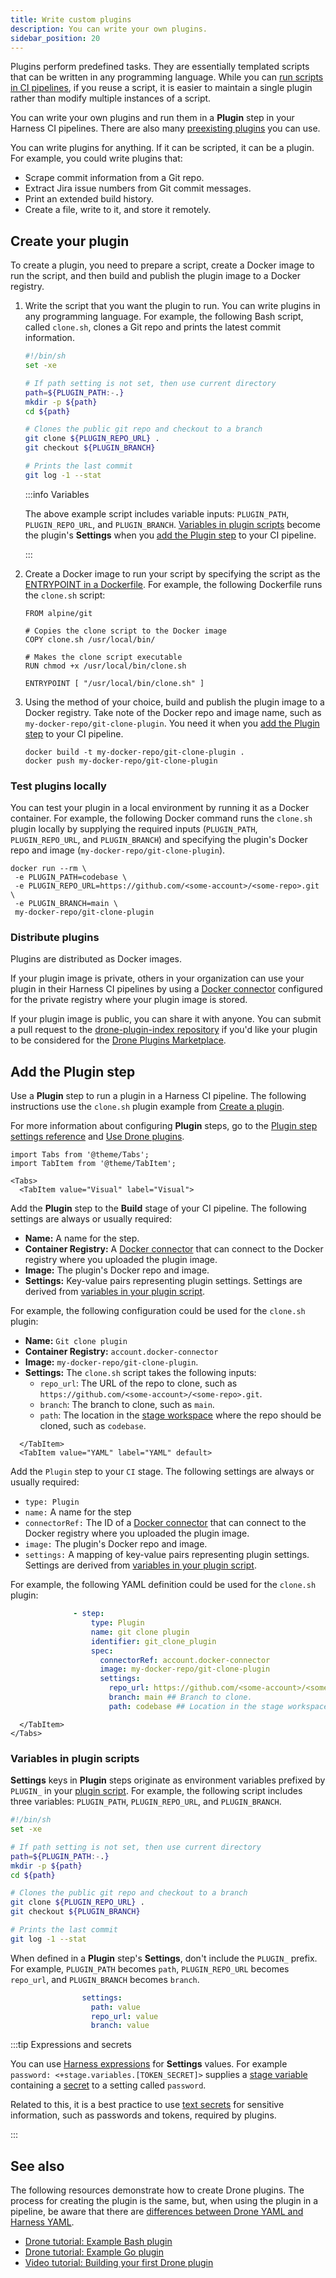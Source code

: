 ```yaml
---
title: Write custom plugins
description: You can write your own plugins.
sidebar_position: 20
---
```


Plugins perform predefined tasks. They are essentially templated scripts that can be written in any programming language. While you can [run scripts in CI pipelines](/docs/category/run-scripts), if you reuse a script, it is easier to maintain a single plugin rather than modify multiple instances of a script.

You can write your own plugins and run them in a **Plugin** step in your Harness CI pipelines. There are also many [preexisting plugins](./explore-ci-plugins.md) you can use.

You can write plugins for anything. If it can be scripted, it can be a plugin. For example, you could write plugins that:

* Scrape commit information from a Git repo.
* Extract Jira issue numbers from Git commit messages.
* Print an extended build history.
* Create a file, write to it, and store it remotely.

## Create your plugin

To create a plugin, you need to prepare a script, create a Docker image to run the script, and then build and publish the plugin image to a Docker registry.

1. Write the script that you want the plugin to run. You can write plugins in any programming language. For example, the following Bash script, called `clone.sh`, clones a Git repo and prints the latest commit information.

   ```bash
   #!/bin/sh
   set -xe

   # If path setting is not set, then use current directory
   path=${PLUGIN_PATH:-.}
   mkdir -p ${path}
   cd ${path}

   # Clones the public git repo and checkout to a branch
   git clone ${PLUGIN_REPO_URL} .
   git checkout ${PLUGIN_BRANCH}

   # Prints the last commit
   git log -1 --stat
   ```

   :::info Variables

   The above example script includes variable inputs: `PLUGIN_PATH`, `PLUGIN_REPO_URL`, and `PLUGIN_BRANCH`. [Variables in plugin scripts](#variables-in-plugin-scripts) become the plugin's **Settings** when you [add the Plugin step](#add-the-plugin-step) to your CI pipeline.

   :::

2. Create a Docker image to run your script by specifying the script as the [ENTRYPOINT in a Dockerfile](https://docs.docker.com/develop/develop-images/dockerfile_best-practices/#entrypoint). For example, the following Dockerfile runs the `clone.sh` script:

   ```
   FROM alpine/git

   # Copies the clone script to the Docker image
   COPY clone.sh /usr/local/bin/

   # Makes the clone script executable
   RUN chmod +x /usr/local/bin/clone.sh

   ENTRYPOINT [ "/usr/local/bin/clone.sh" ]
   ```

3. Using the method of your choice, build and publish the plugin image to a Docker registry. Take note of the Docker repo and image name, such as `my-docker-repo/git-clone-plugin`. You need it when you [add the Plugin step](#add-the-plugin-step) to your CI pipeline.

   ```
   docker build -t my-docker-repo/git-clone-plugin .
   docker push my-docker-repo/git-clone-plugin
   ```

### Test plugins locally

You can test your plugin in a local environment by running it as a Docker container. For example, the following Docker command runs the `clone.sh` plugin locally by supplying the required inputs (`PLUGIN_PATH`, `PLUGIN_REPO_URL`, and `PLUGIN_BRANCH`) and specifying the plugin's Docker repo and image (`my-docker-repo/git-clone-plugin`).

```
docker run --rm \
 -e PLUGIN_PATH=codebase \
 -e PLUGIN_REPO_URL=https://github.com/<some-account>/<some-repo>.git \
 -e PLUGIN_BRANCH=main \
 my-docker-repo/git-clone-plugin
```

### Distribute plugins

Plugins are distributed as Docker images.

If your plugin image is private, others in your organization can use your plugin in their Harness CI pipelines by using a [Docker connector](/docs/platform/connectors/cloud-providers/ref-cloud-providers/docker-registry-connector-settings-reference) configured for the private registry where your plugin image is stored.

If your plugin image is public, you can share it with anyone. You can submit a pull request to the [drone-plugin-index repository](https://github.com/drone/drone-plugin-index) if you'd like your plugin to be considered for the [Drone Plugins Marketplace](https://plugins.drone.io/).

## Add the Plugin step

Use a **Plugin** step to run a plugin in a Harness CI pipeline. The following instructions use the `clone.sh` plugin example from [Create a plugin](#create-your-plugin).

For more information about configuring **Plugin** steps, go to the [Plugin step settings reference](./plugin-step-settings-reference.md) and [Use Drone plugins](./run-a-drone-plugin-in-ci.md).

```mdx-code-block
import Tabs from '@theme/Tabs';
import TabItem from '@theme/TabItem';
```

```mdx-code-block
<Tabs>
  <TabItem value="Visual" label="Visual">
```

Add the **Plugin** step to the **Build** stage of your CI pipeline. The following settings are always or usually required:

* **Name:** A name for the step.
* **Container Registry:** A [Docker connector](/docs/platform/connectors/cloud-providers/ref-cloud-providers/docker-registry-connector-settings-reference) that can connect to the Docker registry where you uploaded the plugin image.
* **Image:** The plugin's Docker repo and image.
* **Settings:** Key-value pairs representing plugin settings. Settings are derived from [variables in your plugin script](#variables-in-plugin-scripts).

For example, the following configuration could be used for the `clone.sh` plugin:

* **Name:** `Git clone plugin`
* **Container Registry:** `account.docker-connector`
* **Image:** `my-docker-repo/git-clone-plugin`.
* **Settings:** The `clone.sh` script takes the following inputs:
  * `repo_url`: The URL of the repo to clone, such as `https://github.com/<some-account>/<some-repo>.git`.
  * `branch`: The branch to clone, such as `main`.
  * `path`: The location in the [stage workspace](/docs/continuous-integration/use-ci/caching-ci-data/share-ci-data-across-steps-and-stages#share-data-between-steps-in-a-stage) where the repo should be cloned, such as `codebase`.

```mdx-code-block
  </TabItem>
  <TabItem value="YAML" label="YAML" default>
```

Add the `Plugin` step to your `CI` stage. The following settings are always or usually required:

* `type: Plugin`
* `name:` A name for the step
* `connectorRef:` The ID of a [Docker connector](/docs/platform/connectors/cloud-providers/ref-cloud-providers/docker-registry-connector-settings-reference) that can connect to the Docker registry where you uploaded the plugin image.
* `image:` The plugin's Docker repo and image.
* `settings:` A mapping of key-value pairs representing plugin settings. Settings are derived from [variables in your plugin script](#variables-in-plugin-scripts).

For example, the following YAML definition could be used for the `clone.sh` plugin:

```yaml
              - step:
                  type: Plugin
                  name: git clone plugin
                  identifier: git_clone_plugin
                  spec:
                    connectorRef: account.docker-connector
                    image: my-docker-repo/git-clone-plugin
                    settings:
                      repo_url: https://github.com/<some-account>/<some-repo>.git ## URL of the repo to clone.
                      branch: main ## Branch to clone.
                      path: codebase ## Location in the stage workspace to clone the repo.
```

```mdx-code-block
  </TabItem>
</Tabs>
```

### Variables in plugin scripts

**Settings** keys in **Plugin** steps originate as environment variables prefixed by `PLUGIN_` in your [plugin script](#create-your-plugin). For example, the following script includes three variables: `PLUGIN_PATH`, `PLUGIN_REPO_URL`, and `PLUGIN_BRANCH`.

```bash
#!/bin/sh
set -xe

# If path setting is not set, then use current directory
path=${PLUGIN_PATH:-.}
mkdir -p ${path}
cd ${path}

# Clones the public git repo and checkout to a branch
git clone ${PLUGIN_REPO_URL} .
git checkout ${PLUGIN_BRANCH}

# Prints the last commit
git log -1 --stat
```

When defined in a **Plugin** step's **Settings**, don't include the `PLUGIN_` prefix. For example, `PLUGIN_PATH` becomes `path`, `PLUGIN_REPO_URL` becomes `repo_url`, and `PLUGIN_BRANCH` becomes `branch`.

```yaml
                settings:
                  path: value
                  repo_url: value
                  branch: value
```

:::tip Expressions and secrets

You can use [Harness expressions](/docs/platform/variables-and-expressions/runtime-inputs/#expressions) for **Settings** values. For example `password: <+stage.variables.[TOKEN_SECRET]>` supplies a [stage variable](/docs/platform/Pipelines/add-a-stage#stage-variables) containing a [secret](/docs/category/secrets) to a setting called `password`.

Related to this, it is a best practice to use [text secrets](/docs/platform/secrets/add-use-text-secrets) for sensitive information, such as passwords and tokens, required by plugins.

:::

## See also

The following resources demonstrate how to create Drone plugins. The process for creating the plugin is the same, but, when using the plugin in a pipeline, be aware that there are [differences between Drone YAML and Harness YAML](./run-a-drone-plugin-in-ci.md#convert-drone-yaml-to-harness-yaml).

* [Drone tutorial: Example Bash plugin](https://docs.drone.io/plugins/tutorials/bash/)
* [Drone tutorial: Example Go plugin](https://docs.drone.io/plugins/tutorials/golang/)
* [Video tutorial: Building your first Drone plugin](https://www.youtube.com/watch?v=JJgkX9ZYPpY)

<!--:::tip

Harness CI supports `DRONE_` environment variables. For more information, go to the CI environment variables reference ../optimize-and-more/ci-env-var.md .

:::-->
